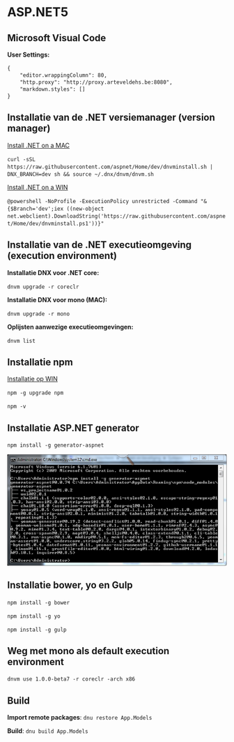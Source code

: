 ASP.NET5
========


Microsoft Visual Code
---------------------

**User Settings:**
```
{
	"editor.wrappingColumn": 80,
	"http.proxy": "http://proxy.arteveldehs.be:8080",
	"markdown.styles": []
}
```


Installatie van de .NET versiemanager (version manager)
-------------------------------------------------------

[Install .NET on a MAC](http://docs.asp.net/en/latest/getting-started/installing-on-mac.html)

`curl -sSL https://raw.githubusercontent.com/aspnet/Home/dev/dnvminstall.sh | DNX_BRANCH=dev sh && source ~/.dnx/dnvm/dnvm.sh`

[Install .NET on a WIN](http://docs.asp.net/en/latest/getting-started/installing-on-windows.html)

`@powershell -NoProfile -ExecutionPolicy unrestricted -Command "&{$Branch='dev';iex ((new-object net.webclient).DownloadString('https://raw.githubusercontent.com/aspnet/Home/dev/dnvminstall.ps1'))}"`

Installatie van de .NET executieomgeving (execution environment)
----------------------------------------------------------------

**Installatie DNX voor .NET core:**

`dnvm upgrade -r coreclr`

**Installatie DNX voor mono (MAC):**

`dnvm upgrade -r mono`

**Oplijsten aanwezige executieomgevingen:**

`dnvm list`

Installatie npm
---------------

[Installatie op WIN](https://nodejs.org/dist/latest/node-v4.1.0-x64.msi)

`npm -g upgrade npm`

`npm -v`

Installatie ASP.NET generator
-----------------------------

`npm install -g generator-aspnet`

![CMD Generator-aspnet](images/genasp.net.png)

Installatie bower, yo en Gulp
-----------------------------

`npm install -g bower`

`npm install -g yo`

`npm install -g gulp`

Weg met mono als default execution environment
----------------------------------------------

`dnvm use 1.0.0-beta7 -r coreclr -arch x86`

Build
-----

**Import remote packages**:
`dnu restore App.Models`

**Build**:
`dnu build App.Models`
